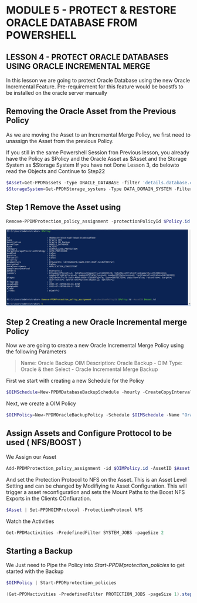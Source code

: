 # MODULE 5 - PROTECT & RESTORE ORACLE DATABASE FROM POWERSHELL

## LESSON 4 - PROTECT ORACLE DATABASES USING ORACLE INCREMENTAL MERGE

In this lesson we are going to protect Oracle Database using the new Oracle Incremental Feature.
Pre-requirement for this feature would be boostfs to be installed on the oracle server manually 

## Removing the Oracle Asset from the Previous Policy

As we are moving the Asset to an Incremental Merge Policy, we first need to unassign the Asset from the previous Policy.

If you still in the same Powershell Session fron Previous lesson, you already have the Policy as $Policy and the Oracle Asset as $Asset
and the Storage System as $Storage System
If you have not Done Lesson 3, do belowto read the Objects and Continue to Step22

```Powershell
$Asset=Get-PPDMassets -type ORACLE_DATABASE -filter 'details.database.clusterName eq "oracle01.demo.local" and name eq "orcl"'
$StorageSystem=Get-PPDMStorage_systems -Type DATA_DOMAIN_SYSTEM -Filter {name eq "ddve-01.demo.local"}
```

## Step 1 Remove the Asset using

```Powershell
Remove-PPDMProtection_policy_assignment -protectionPolicyId $Policy.id -AssetID $Asset.id
```
![Alt text](image-83.png)

## Step 2 Creating a new Oracle Incremental merge Policy

Now we are going to create a new Oracle Incremental Merge Policy using the following Parameters

>Name:  Oracle Backup OIM
>Description: Oracle Backup - OIM
>Type: Oracle  & then Select - Oracle Incremental Merge Backup

First we start with creating a new Schedule for the Policy

```Powershell
$OIMSchedule=New-PPDMDatabaseBackupSchedule -hourly -CreateCopyIntervalHrs 1 -RetentionUnit DAY -RetentionInterval 5
```

Next, we create a OIM Policy
```Powershell
$OIMPolicy=New-PPDMOracleBackupPolicy -Schedule $OIMSchedule -Name "Oracle Backup OIM" -Description "Oracle Backup - OIM" -dbCID $OraCreds.id -StorageSystemID $StorageSystem.id -backupMechanism OIM -Verbose
```

## Assign Assets and Configure Prottocol to be used ( NFS/BOOST )

We Assign our Asset
```Powershell
Add-PPDMProtection_policy_assignment -id $OIMPolicy.id -AssetID $Asset.id
```

And set the Protection Protocol to NFS on the Asset.
This is an Asset Level Setting and can be changed by Modifiying te Asset Configuration.
This will trigger a asset reconfiguration and sets the Mount Paths to the Boost NFS Exports in the Clients COnfiuration.

```Powershell
$Asset | Set-PPDMOIMProtocol -ProtectionProtocol NFS
```

Watch the Activities

```Powershell
Get-PPDMactivities -PredefinedFilter SYSTEM_JOBS -pageSize 2
```

## Starting a Backup

We Just need to Pipe the Policy into *Start-PPDMprotection_policies* to get started with the Backup

```Powershell
$OIMPolicy | Start-PPDMprotection_policies
```

```Powershell
(Get-PPDMactivities -PredefinedFilter PROTECTION_JOBS -pageSize 1).steps
```
